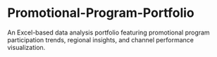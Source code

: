# Promotional-Program-Portfolio
An Excel-based data analysis portfolio featuring promotional program participation trends, regional insights, and channel performance visualization.
